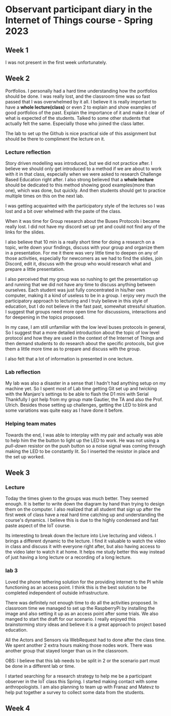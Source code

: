# Observant participant diary in the Internet of Things course - Spring 2023


##  Week 1
I was not present in the first week unfortunately. 

##  Week 2

Portfolios. I personally had a hard time understanding how the portfolios should be done. I was really lost, and the classroom time was so fast passed that I was overwhelmed by it all. I believe it is really important to have a **whole lecture(class)** or even 2 to explain and show examples of good portfolios of the past. Explain the importance of it and make it clear of what is expected of the students. Talked to some other students that actually felt the same. Especially those who joined the class latter.

The lab to set up the Github is nice practical side of this assignment but should be there to compliment the lecture on it.


### Lecture reflection
Story driven modelling was introduced, but we did not practice after. I believe we should only get introduced to a method if we are about to work with it in that class, especially when we were asked to research Challenge Based Education right after. I also strong believed that a **whole lecture** should be dedicated to this method showing good examples(more than one), which was done, but quickly. And then students should get to practice multiple times on this on the next lab. 

I was getting acquainted with the participatory style of the lectures so I was lost and a bit over whelmed with the paste of the class.

When it was time for Group research about the Buses Protocols i became really lost. I did not have my discord set up yet and could not find any of the links for the slides.

I also believe that 10 min is a really short time for doing a research on a topic, write down your findings, discuss with your group and organize them in a presentation. For me it there was very little time to deepen on any of those activities, especially for newcomers as we had to find the slides, join Discord, edit it, discuss with the group who would research what and prepare a little presentation.

I also perceived that my group was so rushing to get the presentation up and running that we did not have any time to discuss anything between ourselves. Each student was just fully concentrated in his/her own computer, making it a kind of useless to be in a group. I enjoy very much the participatory approach to lecturing and I truly believe in this style of education, but I do not believe in the fast past, somewhat stressful situation. I suggest that groups need more open time for discussions, interactions and for deepening in the topics proposed. 

In my case, I am still unfamiliar with the low level buses protocols in general, So I suggest that a more detailed introduction about the topic of low level protocol and how they are used in the context of the Internet of Things and then demand students to do research about the specific protocols, but give them a little more time as to prepare and discuss with the group.

I also felt that a lot of information is presented in one lecture. 

### Lab reflection
My lab was also a disaster in a sense that I hadn't had anything setup on my machine yet. So I spent most of Lab time getting Git set up and twicking with the Manjaro's settings to be able to flash the D1 mini with Serial
Thankfully I got help from my group mate Gautier, the TA and also the Prof. Ulrich. 
Besides those setting up challenges, getting the LED to blink and some variations was quite easy as I have done it before.

### Helping team mates
Towards the end, I was able to interplay with my pair and actually was able to help him the the button to light up the LED to work. He was not using a *pull-down* resistor on the push button so a noise signal was coming through making the LED to be constantly lit. So I inserted the resistor in place and the set up worked. 



## Week 3

### Lecture
Today the times given to the groups was much better. They seemed enough. It is better to write down the diagram by hand than trying to design them on the computer.
I also realized that all student that sign up after the first week of class have a real hard time catching up and understanding the course's dynamics. I believe this is due to the highly condensed and fast paste aspect of the IoT course.

Its interesting to break down the lecture into Live lecturing and videos. I brings a different dynamic to the lecture. I find it valuable to watch the video in class and discuss it with everyone right after, but also having access to the video later to watch it at home. It helps me study better this way instead of just having a long lecture or a recording of a long lecture. 

### lab 3
Loved the phone tethering solution for the providing internet to the PI while functioning as an access point. I think this is the best solution to be completed independent of outside infrastructure.

There was definitely not enough time to do all the activities proposed.
    In classroom time we managed to set up the RaspberryPi by installing the image and also setting it up as an access point after some trials.
    We also manged to start the draft for our scenario. I really enjoyed this brainstorming story ideas and believe it is a great approach to project based education. 

All the Actors and Sensors via WebRequest had to done after the class time. We spent another 2 extra hours making those nodes work. There was another group that stayed longer than us in the classroom.

OBS: I believe that this lab needs to be split in 2 or the scenario part must be done in a different lab or time. 


I started searching for a research strategy to help me be a participant observer in the IoT class this Spring. I started making contact with some anthropologists. I am also planning to team up with Franaz and Matevz to help put together a survey to collect some data from the students. 

## Week 4